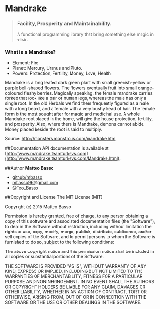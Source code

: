 # Mandrake
> ### Facility, Prosperity and Maintainability.
> A functional programming library that bring something else magic in elixir.

### What is a Mandrake?

- Element: Fire
- Planet: Mercury, Uranus and Pluto.
- Powers: Protection, Fertility, Money, Love, Health

Mandrake is a long leafed dark green plant with small greenish-yellow or purple bell-shaped flowers. The flowers eventually fruit into small orange-coloured fleshy berries.
Magically speaking, the female mandrake carries forked that look like a pair of human legs, whereas the male has only a single root.
In the old Herbals we find them frequently figured as a male with a long beard, and a female with a very bushy head of hair.
The female form is the most sought after for magic and medicinal use.
A whole Mandrake root placed in the home, will give the house protection, fertility, and prosperity. Also, where there is Mandrake, demons cannot abide. Money placed beside the root is said to multiply.

Source: http://monsters.monstrous.com/mandrake.htm

##Documentation
API documentation is available at [http://www.mandrake.teamturkeys.com](http://www.mandrake.teamturkeys.com/Mandrake.html).

##Author
**Matteo Basso**
- [github/mbasso](https://github.com/mbasso)
- [mbasso96@gmail.com](mailto:mbasso96@gmail.com)
- [@Teo_Basso](https://twitter.com/Teo_Basso)

##Copyright and License
The MIT License (MIT)

Copyright (c) 2015 Matteo Basso

Permission is hereby granted, free of charge, to any person obtaining a copy
of this software and associated documentation files (the "Software"), to deal
in the Software without restriction, including without limitation the rights
to use, copy, modify, merge, publish, distribute, sublicense, and/or sell
copies of the Software, and to permit persons to whom the Software is
furnished to do so, subject to the following conditions:

The above copyright notice and this permission notice shall be included in all
copies or substantial portions of the Software.

THE SOFTWARE IS PROVIDED "AS IS", WITHOUT WARRANTY OF ANY KIND, EXPRESS OR
IMPLIED, INCLUDING BUT NOT LIMITED TO THE WARRANTIES OF MERCHANTABILITY,
FITNESS FOR A PARTICULAR PURPOSE AND NONINFRINGEMENT. IN NO EVENT SHALL THE
AUTHORS OR COPYRIGHT HOLDERS BE LIABLE FOR ANY CLAIM, DAMAGES OR OTHER
LIABILITY, WHETHER IN AN ACTION OF CONTRACT, TORT OR OTHERWISE, ARISING FROM,
OUT OF OR IN CONNECTION WITH THE SOFTWARE OR THE USE OR OTHER DEALINGS IN THE
SOFTWARE.
